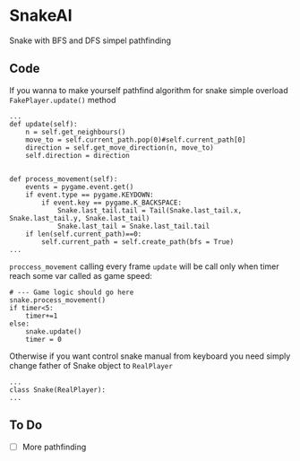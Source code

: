 # SnakeAI
Snake with BFS and DFS simpel pathfinding

## Code
If you wanna to make yourself pathfind algorithm for snake simple overload `FakePlayer.update()` method
```
...
def update(self):
    n = self.get_neighbours()
    move_to = self.current_path.pop(0)#self.current_path[0]
    direction = self.get_move_direction(n, move_to)
    self.direction = direction


def process_movement(self):
    events = pygame.event.get()
    if event.type == pygame.KEYDOWN:
        if event.key == pygame.K_BACKSPACE:
            Snake.last_tail.tail = Tail(Snake.last_tail.x, Snake.last_tail.y, Snake.last_tail)
            Snake.last_tail = Snake.last_tail.tail
    if len(self.current_path)==0:
        self.current_path = self.create_path(bfs = True)
...
```
`proccess_movement` calling every frame
`update` will be call only when timer reach some var called as game speed:
```
# --- Game logic should go here
snake.process_movement()
if timer<5:
    timer+=1
else:
    snake.update()
    timer = 0
```
Otherwise if you want control snake manual from keyboard you need simply change father of Snake object to `RealPlayer`
```
...
class Snake(RealPlayer):
...
```

## To Do
- [ ] More pathfinding
